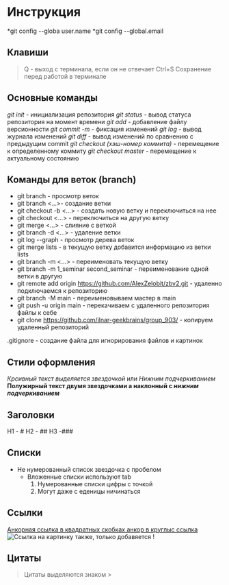 # Инструкция
*git config --globa user.name
*git config --global.email
## Клавиши
> Q - выход с терминала, если он не отвечает
> Ctrl+S Сохранение перед работой в терминале
## Основные команды
*git init* - инициализация репозитория
*git status* - вывод статуса репозитория на момент времени
*git add* - добавление файлу версионности
*git commit -m <message>* - фиксация изменений
*git log* - вывод журнала изменений
*git diff* - вывод изменений по сравнению с предыдущим commit
*git checkout (хэш-номер коммита)* - перемещение к определенному коммиту
*git checkout master* - перемещение к актуальному состоянию
## Команды для веток (branch)
* git branch - просмотр веток
* git branch <...>- создание ветки
* git checkout -b <...> - создать новую ветку и переключиться на нее
* git checkout <...> - переключиться на другую ветку
* git merge <...> - слияние с веткой
* git branch -d <...> - удаление ветки
* git log --graph - просмотр дерева веток
* git merge lists - в текущую ветку добавится информацию из ветки lists
* git branch -m <...>  - переименовать текущую ветку
* git branch -m 1_seminar second_seminar - переименование одной ветки в другую
* git remote add origin https://github.com/AlexZelobit/zbv2.git - удаленно подключаемся к репозиторию
* git branch -M main - переименовываем мастер в main
* git push -u origin main - перекачиваем с удаленного репозитория файлы к себе
* git clone https://github.com/ilnar-geekbrains/group_903/ - копируем удаленный репозиторий

.gitignore - создание файла для игнорирования файлов и картинок
## Стили оформления
*Крсивный текст выделяется звездочкой* или _Нижним подчеркиванием_
**Полужирный текст двумя звездочками а наклонный с _нижним подчеркиванием_**
## Заголовки
H1 - #
H2 - ##
H3 -###
## Списки
* Не нумерованный список звездочка с пробелом
    * Вложенные списки используют tab
        1. Нумерованные списки цифры с точкой
        1. Могут даже с еденицы ничинаться
## Ссылки
[Анкорная ссылка в квадратных скобках анкор в круглыс ссылка](https://gb.ru/)
![Ссылка на картинку также, только добавяется !](https://git-scm.com/images/logo@2x.png)
## Цитаты
> Цитаты выделяются знаком >
